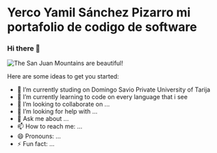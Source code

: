 # Yerco Yamil Sánchez Pizarro mi portafolio de codigo de software

### Hi there 👋

![The San Juan Mountains are beautiful!](/assets/images/san-juan-mountains.jpg "San Juan Mountains")

Here are some ideas to get you started:

- 🔭 I’m currently studing on Domingo Savio Private University of Tarija
- 🌱 I’m currently learning to code on every language that i see
- 👯 I’m looking to collaborate on ...
- 🤔 I’m looking for help with ...
- 💬 Ask me about ...
- 📫 How to reach me: ...
- 😄 Pronouns: ...
- ⚡ Fun fact: ...

